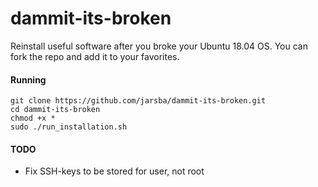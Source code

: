 # dammit-its-broken
Reinstall useful software after you broke your Ubuntu 18.04 OS. You can fork the repo and add it to your favorites.

#### Running
```shell
git clone https://github.com/jarsba/dammit-its-broken.git
cd dammit-its-broken
chmod +x *
sudo ./run_installation.sh
```

#### TODO

- Fix SSH-keys to be stored for user, not root
